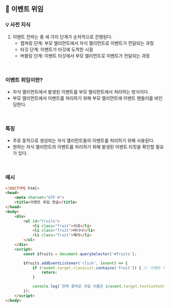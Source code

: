 ## 📌 이벤트 위임

### 💡 사전 지식
1. 이벤트 전파는 총 세 가지 단계가 순차적으로 진행된다.
    - 캡쳐링 단계: 부모 엘리먼트에서 자식 엘리먼트로 이벤트가 전달되는 과정
    - 타깃 단계: 이벤트가 타깃에 도착한 시점
    - 버블링 단계: 이벤트 타깃에서 부모 엘리먼트로 이벤트가 전달되는 과정

<br>

### 이벤트 위임이란?
- 자식 엘리먼트에서 발생된 이벤트를 부모 엘리먼트에서 처리하는 방식이다.
- 부모 엘리먼트에서 이벤트를 처리하기 위해 부모 엘리먼트에 이벤트 핸들러를 바인딩한다.

<br>

### 특징
- 주로 동적으로 생성되는 자식 엘리먼트들의 이벤트를 처리하기 위해 사용된다.
- 원하는 자식 엘리먼트의 이벤트를 처리하기 위해 발생된 이벤트 타킷을 확인할 필요가 있다.

<br>

### 예시
```html
<!DOCTYPE html>
<head>
    <meta charset="UTF-8">
    <title>이벤트 위임 연습</title>
</head>
<body>
    <div>
        <ul id="fruits">
            <li class="fruit">사과</li>
            <li class="fruit">바나나</li>
            <li class="fruit">체리</li>
        </ul>
    </div>
    <script>
        const $fruits = document.querySelector('#fruits');

        $fruits.addEventListener('click', (event) => {
            if (!event.target.classList.contains('fruit')) { // 이벤트 타깃의 class를 확인
                return;
            }

            console.log(`현재 클릭된 과일 이름은 ${event.target.textContent}입니다.`)
        });
    </script>
</body>
```

